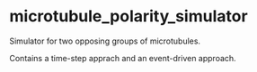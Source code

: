 # microtubule_polarity_simulator
Simulator for two opposing groups of microtubules. 

Contains a time-step apprach and an event-driven approach. 
